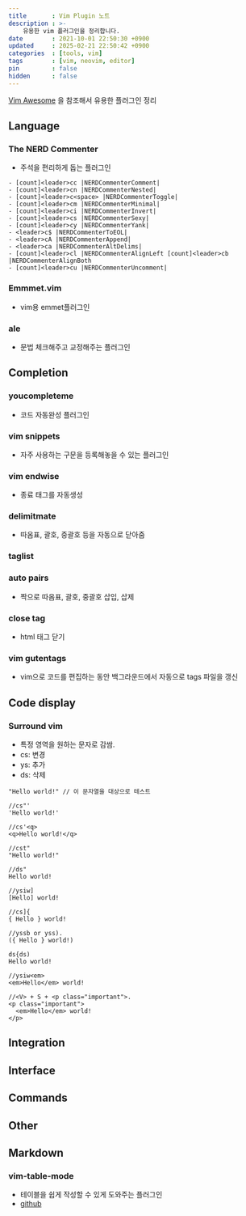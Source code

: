 ```yaml
---
title       : Vim Plugin 노트
description : >-
    유용한 vim 플러그인을 정리합니다.
date        : 2021-10-01 22:50:30 +0900
updated     : 2025-02-21 22:50:42 +0900
categories  : [tools, vim]
tags        : [vim, neovim, editor]
pin         : false
hidden      : false
---
```


[Vim Awesome](https://vimawesome.com/) 을 참조해서 유용한 플러그인 정리


## Language
### The NERD Commenter
- 주석을 편리하게 돕는 플러그인
 
```
- [count]<leader>cc |NERDCommenterComment|
- [count]<leader>cn |NERDCommenterNested|
- [count]<leader>c<space> |NERDCommenterToggle|
- [count]<leader>cm |NERDCommenterMinimal|
- [count]<leader>ci |NERDCommenterInvert|
- [count]<leader>cs |NERDCommenterSexy|
- [count]<leader>cy |NERDCommenterYank|
- <leader>c$ |NERDCommenterToEOL|
- <leader>cA |NERDCommenterAppend|
- <leader>ca |NERDCommenterAltDelims|
- [count]<leader>cl |NERDCommenterAlignLeft [count]<leader>cb |NERDCommenterAlignBoth
- [count]<leader>cu |NERDCommenterUncomment|
```

### Emmmet.vim
- vim용 emmet플러그인

### ale
- 문법 체크해주고 교정해주는 플러그인

## Completion
### youcompleteme
- 코드 자동완성 플러그인
 
### vim snippets
- 자주 사용하는 구문을 등록해놓을 수 있는 플러그인

### vim endwise
- 종료 태그를 자동생성

### delimitmate
- 따옴표, 괄호, 중괄호 등을 자동으로 닫아줌

### taglist

### auto pairs
- 짝으로 따옴표, 괄호, 중괄호 삽입, 삽제

### close tag
- html 태그 닫기

### vim gutentags
- vim으로 코드를 편집하는 동안 백그라운드에서 자동으로 tags 파일을 갱신

## Code display
### Surround vim
- 특정 영역을 원하는 문자로 감쌈.
- cs: 변경
- ys: 추가
- ds: 삭제

```
"Hello world!" // 이 문자열을 대상으로 테스트

//cs"'
'Hello world!'

//cs'<q>
<q>Hello world!</q>

//cst"
"Hello world!"

//ds"
Hello world!

//ysiw]
[Hello] world!

//cs]{
{ Hello } world!

//yssb or yss).
({ Hello } world!)

ds{ds)
Hello world!

//ysiw<em>
<em>Hello</em> world!

//<V> + S + <p class="important">.
<p class="important">
  <em>Hello</em> world!
</p>
```


## Integration

## Interface

## Commands

## Other



## Markdown
### vim-table-mode
- 테이블을 쉽게 작성할 수 있게 도와주는 플러그인
- [github](https://github.com/dhruvasagar/vim-table-mode)